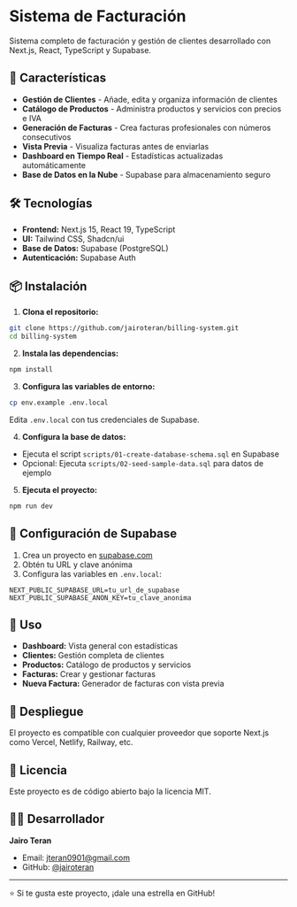 # Sistema de Facturación

Sistema completo de facturación y gestión de clientes desarrollado con Next.js, React, TypeScript y Supabase.

## 🚀 Características

- **Gestión de Clientes** - Añade, edita y organiza información de clientes
- **Catálogo de Productos** - Administra productos y servicios con precios e IVA
- **Generación de Facturas** - Crea facturas profesionales con números consecutivos
- **Vista Previa** - Visualiza facturas antes de enviarlas
- **Dashboard en Tiempo Real** - Estadísticas actualizadas automáticamente
- **Base de Datos en la Nube** - Supabase para almacenamiento seguro

## 🛠️ Tecnologías

- **Frontend:** Next.js 15, React 19, TypeScript
- **UI:** Tailwind CSS, Shadcn/ui
- **Base de Datos:** Supabase (PostgreSQL)
- **Autenticación:** Supabase Auth

## 📦 Instalación

1. **Clona el repositorio:**
```bash
git clone https://github.com/jairoteran/billing-system.git
cd billing-system
```

2. **Instala las dependencias:**
```bash
npm install
```

3. **Configura las variables de entorno:**
```bash
cp env.example .env.local
```
Edita `.env.local` con tus credenciales de Supabase.

4. **Configura la base de datos:**
- Ejecuta el script `scripts/01-create-database-schema.sql` en Supabase
- Opcional: Ejecuta `scripts/02-seed-sample-data.sql` para datos de ejemplo

5. **Ejecuta el proyecto:**
```bash
npm run dev
```

## 🔧 Configuración de Supabase

1. Crea un proyecto en [supabase.com](https://supabase.com)
2. Obtén tu URL y clave anónima
3. Configura las variables en `.env.local`:
```env
NEXT_PUBLIC_SUPABASE_URL=tu_url_de_supabase
NEXT_PUBLIC_SUPABASE_ANON_KEY=tu_clave_anonima
```

## 📱 Uso

- **Dashboard:** Vista general con estadísticas
- **Clientes:** Gestión completa de clientes
- **Productos:** Catálogo de productos y servicios
- **Facturas:** Crear y gestionar facturas
- **Nueva Factura:** Generador de facturas con vista previa

## 🚀 Despliegue

El proyecto es compatible con cualquier proveedor que soporte Next.js como Vercel, Netlify, Railway, etc.

## 📄 Licencia

Este proyecto es de código abierto bajo la licencia MIT.

## 👨‍💻 Desarrollador

**Jairo Teran**
- Email: [jteran0901@gmail.com](mailto:jteran0901@gmail.com)
- GitHub: [@jairoteran](https://github.com/jairoteran)

---

⭐ Si te gusta este proyecto, ¡dale una estrella en GitHub!
